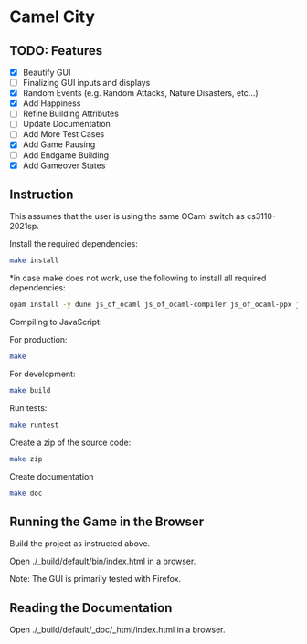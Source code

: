 # Camel City

## TODO: Features

* [x] Beautify GUI
* [ ] Finalizing GUI inputs and displays
* [x] Random Events (e.g. Random Attacks, Nature Disasters, etc...)
* [x] Add Happiness
* [ ] Refine Building Attributes
* [ ] Update Documentation
* [ ] Add More Test Cases
* [x] Add Game Pausing
* [ ] Add Endgame Building
* [x] Add Gameover States

## Instruction

This assumes that the user is using the same OCaml switch as cs3110-2021sp.

Install the required dependencies:

```bash
make install
```

*in case make does not work, use the following to install all required dependencies:

```bash
opam install -y dune js_of_ocaml js_of_ocaml-compiler js_of_ocaml-ppx js_of_ocaml-lwt odoc ounit yojson
```

Compiling to JavaScript:

For production:

```bash
make
```

For development:

```bash
make build
```

Run tests:

```bash
make runtest
```

Create a zip of the source code:

```bash
make zip
```

Create documentation

```bash
make doc
```

## Running the Game in the Browser

Build the project as instructed above.

Open ./_build/default/bin/index.html in a browser.

Note: The GUI is primarily tested with Firefox.

## Reading the Documentation

Open ./_build/default/_doc/_html/index.html in a browser.

